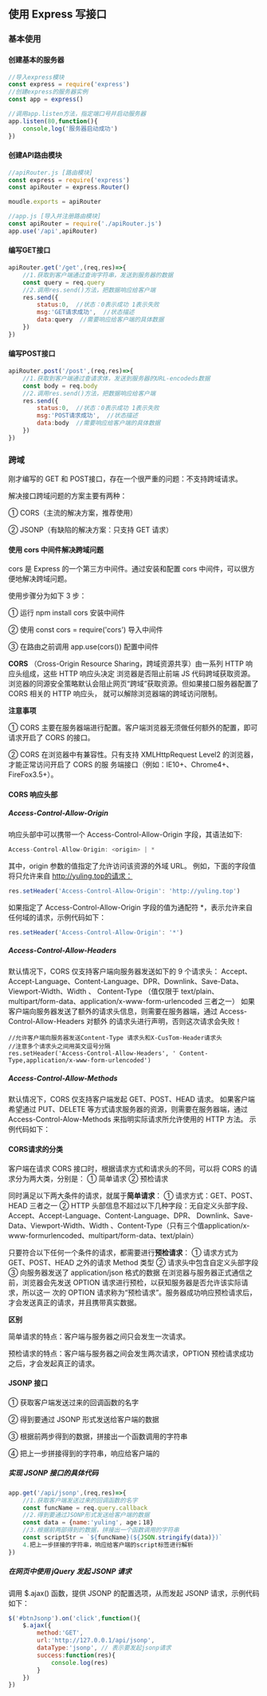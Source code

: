 ## 使用 Express 写接口

### 基本使用

####  创建基本的服务器

```js
//导入express模块
const express = require('express')
//创建express的服务器实例
const app = express()

//调用app.listen方法，指定端口号并启动服务器
app.listen(80,function(){
    console,log('服务器启动成功')
})
```

#### 创建API路由模块

```js
//apiRouter.js [路由模块]
const express = require('express')
const apiRouter = express.Router()

moudle.exports = apiRouter

//app.js [导入并注册路由模块]
const apiRouter = require('./apiRouter.js')
app.use('/api',apiRouter)

```

#### 编写GET接口

```js
apiRouter.get('/get',(req,res)=>{
    //1.获取到客户端通过查询字符串，发送到服务器的数据
    const query = req.query
    //2.调用res.send()方法，把数据响应给客户端
    res.send({
        status:0,  //状态：0表示成功 1表示失败
        msg:'GET请求成功',  //状态描述
        data:query  //需要响应给客户端的具体数据
    })
})
```

#### 编写POST接口

```js
apiRouter.post('/post',(req,res)=>{
    //1.获取到客户端通过查请求体，发送到服务器的URL-encodeds数据
    const body = req.body
    //2.调用res.send()方法，把数据响应给客户端
    res.send({
        status:0,  //状态：0表示成功 1表示失败
        msg:'POST请求成功',  //状态描述
        data:body  //需要响应给客户端的具体数据
    })
})
```

### 跨域

刚才编写的 GET 和 POST接口，存在一个很严重的问题：不支持跨域请求。

 解决接口跨域问题的方案主要有两种： 

① CORS（主流的解决方案，推荐使用） 

② JSONP（有缺陷的解决方案：只支持 GET 请求）

#### 使用 cors 中间件解决跨域问题

cors 是 Express 的一个第三方中间件。通过安装和配置 cors 中间件，可以很方便地解决跨域问题。 

使用步骤分为如下 3 步：

① 运行 npm install cors 安装中间件 

② 使用 const cors = require('cors') 导入中间件 

③ 在路由之前调用 app.use(cors()) 配置中间件

**CORS** （Cross-Origin Resource Sharing，跨域资源共享）由一系列 HTTP 响应头组成，这些 HTTP 响应头决定 浏览器是否阻止前端 JS 代码跨域获取资源。 浏览器的同源安全策略默认会阻止网页“跨域”获取资源。但如果接口服务器配置了 CORS 相关的 HTTP 响应头， 就可以解除浏览器端的跨域访问限制。

**注意事项** 

① CORS 主要在服务器端进行配置。客户端浏览器无须做任何额外的配置，即可请求开启了 CORS 的接口。 

② CORS 在浏览器中有兼容性。只有支持 XMLHttpRequest Level2 的浏览器，才能正常访问开启了 CORS 的服 务端接口（例如：IE10+、Chrome4+、FireFox3.5+）。

#### CORS 响应头部 

##### Access-Control-Allow-Origin 

响应头部中可以携带一个 Access-Control-Allow-Origin 字段，其语法如下:

```js
Access-Control-Allow-Origin: <origin> | * 
```

其中，origin 参数的值指定了允许访问该资源的外域 URL。 例如，下面的字段值将只允许来自 http://yuling.top的请求：

```js
res.setHeader('Access-Control-Allow-Origin': 'http://yuling.top')
```

如果指定了 Access-Control-Allow-Origin 字段的值为通配符 *，表示允许来自任何域的请求，示例代码如下：

```js
res.setHeader('Access-Control-Allow-Origin': '*')
```

##### Access-Control-Allow-Headers 

默认情况下，CORS 仅支持客户端向服务器发送如下的 9 个请求头： Accept、Accept-Language、Content-Language、DPR、Downlink、Save-Data、Viewport-Width、Width 、 Content-Type （值仅限于 text/plain、multipart/form-data、application/x-www-form-urlencoded 三者之一） 如果客户端向服务器发送了额外的请求头信息，则需要在服务器端，通过 Access-Control-Allow-Headers 对额外 的请求头进行声明，否则这次请求会失败！

```ja
//允许客户端向服务器发送Content-Type 请求头和X-CusTom-Header请求头
//注意多个请求头之间用英文逗号分隔
res.setHeader('Access-Control-Allow-Headers', ' Content-Type,application/x-www-form-urlencoded')
```

##### Access-Control-Allow-Methods

默认情况下，CORS 仅支持客户端发起 GET、POST、HEAD 请求。 如果客户端希望通过 PUT、DELETE 等方式请求服务器的资源，则需要在服务器端，通过 Access-Control-Alow-Methods 来指明实际请求所允许使用的 HTTP 方法。 示例代码如下：

#### CORS请求的分类 

客户端在请求 CORS 接口时，根据请求方式和请求头的不同，可以将 CORS 的请求分为两大类，分别是： ① 简单请求 ② 预检请求

同时满足以下两大条件的请求，就属于**简单请求**： ① 请求方式：GET、POST、HEAD 三者之一 ② HTTP 头部信息不超过以下几种字段：无自定义头部字段、Accept、Accept-Language、Content-Language、DPR、 Downlink、Save-Data、Viewport-Width、Width 、Content-Type（只有三个值application/x-www-formurlencoded、multipart/form-data、text/plain）

只要符合以下任何一个条件的请求，都需要进行**预检请求**： ① 请求方式为 GET、POST、HEAD 之外的请求 Method 类型 ② 请求头中包含自定义头部字段 ③ 向服务器发送了 application/json 格式的数据 在浏览器与服务器正式通信之前，浏览器会先发送 OPTION 请求进行预检，以获知服务器是否允许该实际请求，所以这一 次的 OPTION 请求称为“预检请求”。服务器成功响应预检请求后，才会发送真正的请求，并且携带真实数据。

**区别**

简单请求的特点：客户端与服务器之间只会发生一次请求。 

预检请求的特点：客户端与服务器之间会发生两次请求，OPTION 预检请求成功之后，才会发起真正的请求。

#### JSONP 接口

① 获取客户端发送过来的回调函数的名字 

② 得到要通过 JSONP 形式发送给客户端的数据 

③ 根据前两步得到的数据，拼接出一个函数调用的字符串 

④ 把上一步拼接得到的字符串，响应给客户端的 

##### 实现 JSONP 接口的具体代码

```js
app.get('/api/jsonp',(req,res)=>{
    //1.获取客户端发送过来的回调函数的名字
    const funcName = req.query.callback
    //2.得到要通过JSONP形式发送给客户端的数据
    const data = {name:'yuling', age；18}
    //3.根据前两部得到的数据，拼接出一个函数调用的字符串
    const scriptStr = `${funcName}(${JSON.stringify(data)})`
    4.把上一步拼接的字符串，响应给客户端的script标签进行解析
})
```

##### 在网页中使用 jQuery 发起 JSONP 请求 

调用 $.ajax() 函数，提供 JSONP 的配置选项，从而发起 JSONP 请求，示例代码如下：

```js
$('#btnJsonp').on('click',function(){
    $.ajax({
        method:'GET',
        url:'http://127.0.0.1/api/jsonp',
        dataType:'jsonp', // 表示要发起jsonp请求
        success:function(res){
            console.log(res)
        }
    })
})
```

